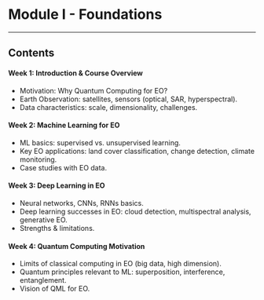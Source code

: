 <!-- .slide: data-background="#E6F7FF" -->

# Module I - Foundations <!-- .element: class="r-fit-text" -->

---

## Contents

#### Week 1: Introduction & Course Overview

- Motivation: Why Quantum Computing for EO?
- Earth Observation: satellites, sensors (optical, SAR, hyperspectral).
- Data characteristics: scale, dimensionality, challenges.

#### Week 2: Machine Learning for EO

- ML basics: supervised vs. unsupervised learning.
- Key EO applications: land cover classification, change detection, climate monitoring.
- Case studies with EO data.

#### Week 3: Deep Learning in EO

- Neural networks, CNNs, RNNs basics.
- Deep learning successes in EO: cloud detection, multispectral analysis, generative EO.
- Strengths & limitations.

#### Week 4: Quantum Computing Motivation

- Limits of classical computing in EO (big data, high dimension).
- Quantum principles relevant to ML: superposition, interference, entanglement.
- Vision of QML for EO.